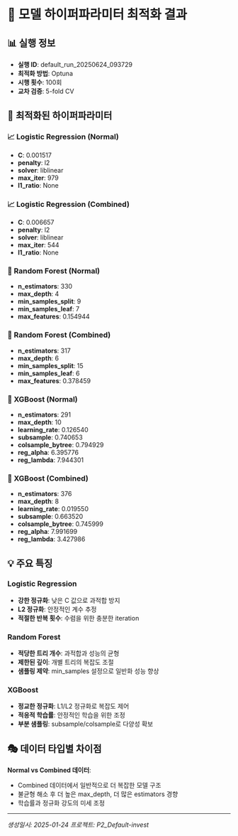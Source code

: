 # 🎯 모델 하이퍼파라미터 최적화 결과

## 📊 실행 정보
- **실행 ID**: default_run_20250624_093729
- **최적화 방법**: Optuna
- **시행 횟수**: 100회
- **교차 검증**: 5-fold CV

## 🔧 최적화된 하이퍼파라미터

### 📈 Logistic Regression (Normal)

- **C**: 0.001517
- **penalty**: l2
- **solver**: liblinear
- **max_iter**: 979
- **l1_ratio**: None

### 📈 Logistic Regression (Combined)

- **C**: 0.006657
- **penalty**: l2
- **solver**: liblinear
- **max_iter**: 544
- **l1_ratio**: None

### 🌳 Random Forest (Normal)

- **n_estimators**: 330
- **max_depth**: 4
- **min_samples_split**: 9
- **min_samples_leaf**: 7
- **max_features**: 0.154944

### 🌳 Random Forest (Combined)

- **n_estimators**: 317
- **max_depth**: 6
- **min_samples_split**: 15
- **min_samples_leaf**: 6
- **max_features**: 0.378459

### 🚀 XGBoost (Normal)

- **n_estimators**: 291
- **max_depth**: 10
- **learning_rate**: 0.126540
- **subsample**: 0.740653
- **colsample_bytree**: 0.794929
- **reg_alpha**: 6.395776
- **reg_lambda**: 7.944301

### 🚀 XGBoost (Combined)

- **n_estimators**: 376
- **max_depth**: 8
- **learning_rate**: 0.019550
- **subsample**: 0.663520
- **colsample_bytree**: 0.745999
- **reg_alpha**: 7.991699
- **reg_lambda**: 3.427986


## 💡 주요 특징

### Logistic Regression
- **강한 정규화**: 낮은 C 값으로 과적합 방지
- **L2 정규화**: 안정적인 계수 추정
- **적절한 반복 횟수**: 수렴을 위한 충분한 iteration

### Random Forest  
- **적당한 트리 개수**: 과적합과 성능의 균형
- **제한된 깊이**: 개별 트리의 복잡도 조절
- **샘플링 제약**: min_samples 설정으로 일반화 성능 향상

### XGBoost
- **정교한 정규화**: L1/L2 정규화로 복잡도 제어
- **적응적 학습률**: 안정적인 학습을 위한 조정
- **부분 샘플링**: subsample/colsample로 다양성 확보

## 🎭 데이터 타입별 차이점

**Normal vs Combined 데이터**:
- Combined 데이터에서 일반적으로 더 복잡한 모델 구조
- 불균형 해소 후 더 높은 max_depth, 더 많은 estimators 경향
- 학습률과 정규화 강도의 미세 조정

---
*생성일시: 2025-01-24*
*프로젝트: P2_Default-invest*
